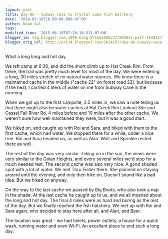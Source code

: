```yaml
---
layout: post
title: Day 96 - Subway Cave to Crystal Lake Fish Hatchery
date: '2014-07-16T18:00:00.000-07:00'
author: Noam Gal
tags:
modified_time: '2015-06-19T07:18:10.511-07:00'
blogger_id: tag:blogger.com,1999:blog-8715620883377891841.post-1938147149634144474
blogger_orig_url: http://pct14.blogspot.com/2014/07/day-96-subway-cave-to-crystal-lake-fish.html
---
```

What a long long and hot day.

We left camp at 6:30, and did the short climb up to Hat Creek Rim. From there, the trail was pretty much level for most of the day. We were entering a long, 30 miles stretch of no natural water sources. We knew there is a maintained cache in the middle ("cache 22" on forest road 22), but because if the heat, I carried 4 liters of water on me from Subway Cave in the morning.

When we got up to the first campsite, 2.5 miles in, we saw a note telling us that there might also be water caches at Hat Creek Rim Lookout Site and Cassel Fall River Rd, 4 miles before and 10 miles after the other cache. We weren't sure how well maintained they were, but it was a good start.

We hiked on, and caught up with Roi and Sara, and hiked with them to the first cache, which had water. We stopped there for a while, under a nice tree. Roi and Sara headed on, as well as Alan. Wolf and Sprinkle rested there as well.

The rest of the day was very similar -hiking on in the sun, the views were very similar to the Golan Heights, and every several miles we'd stop for a much needed rest. The second cache was also very nice. A good shaded spot with a lot of water. We met Thru Fisher there. She planned on staying around until the evening, and only then hike on. Doesn't sound like a bad idea. But we hiked on anyway.

On the way to the last cache we passed by Big Boots, who also took a nap in the shade. At the last cache he caught up to us, and we all moaned about the long and hot day. The final 4 miles were as hard and boring as the rest of the day. But we finally reached the fish hatchery. We met up with Roi and Sara again, who decided to stay here after all, and Alan, and Beer.

The location was great - we had toilets, power outlets, a house for a quick wash, running water and even Wi-Fi. An excellent place to end such a long day.
